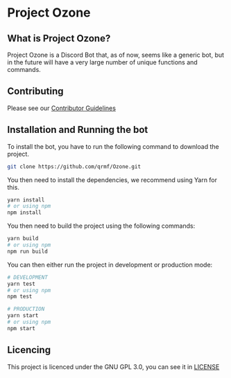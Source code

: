 # Project Ozone

## What is Project Ozone?

Project Ozone is a Discord Bot that, as of now, seems like a generic bot, but
in the future will have a very large number of unique functions and commands.

## Contributing

Please see our [Contributor Guidelines](CONTRIBUTING.md)

## Installation and Running the bot

To install the bot, you have to run the following command to download the
project.

```sh
git clone https://github.com/qrmf/Ozone.git
```

You then need to install the dependencies, we recommend using Yarn for this.

```sh
yarn install
# or using npm
npm install
```

You then need to build the project using the following commands:

```sh
yarn build
# or using npm
npm run build
```

You can then either run the project in development or production mode:

```sh
# DEVELOPMENT
yarn test
# or using npm
npm test

# PRODUCTION
yarn start
# or using npm
npm start
```

## Licencing

This project is licenced under the GNU GPL 3.0, you can see it in
[LICENSE](LICENSE)
